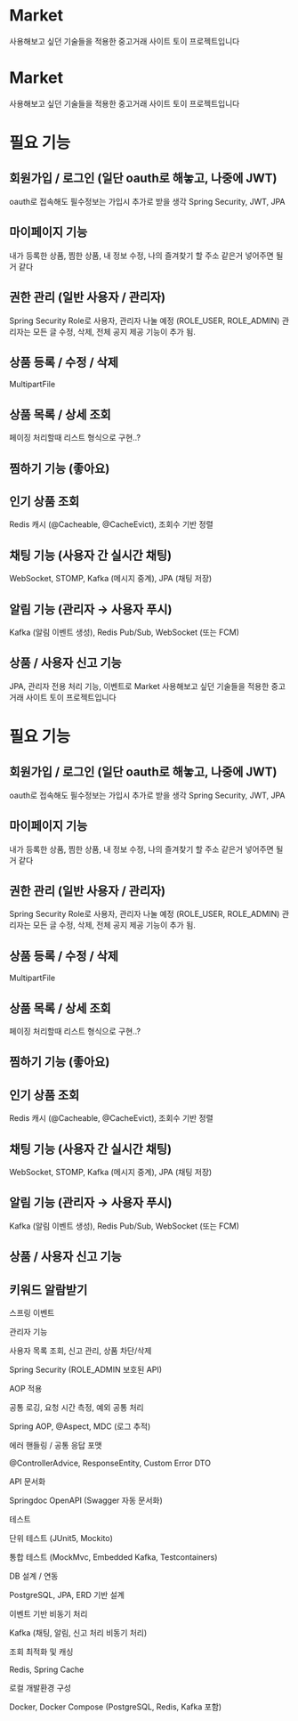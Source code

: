 # Market
사용해보고 싶던 기술들을 적용한 중고거래 사이트 토이 프로젝트입니다

# Market
사용해보고 싶던 기술들을 적용한 중고거래 사이트 토이 프로젝트입니다

# 필요 기능

## 회원가입 / 로그인 (일단 oauth로 해놓고, 나중에 JWT)
oauth로 접속해도 필수정보는 가입시 추가로 받을 생각
Spring Security, JWT, JPA

## 마이페이지 기능
내가 등록한 상품, 찜한 상품, 내 정보 수정, 나의 즐겨찾기 할 주소 같은거 넣어주면 될 거 같다

## 권한 관리 (일반 사용자 / 관리자)
Spring Security Role로 사용자, 관리자 나눌 예정 (ROLE_USER, ROLE_ADMIN)
관리자는 모든 글 수정, 삭제, 전체 공지 제공 기능이 추가 됨.

## 상품 등록 / 수정 / 삭제
MultipartFile

## 상품 목록 / 상세 조회
페이징 처리할때 리스트 형식으로 구현..?

## 찜하기 기능 (좋아요)

## 인기 상품 조회
Redis 캐시 (@Cacheable, @CacheEvict), 조회수 기반 정렬

## 채팅 기능 (사용자 간 실시간 채팅)
WebSocket, STOMP, Kafka (메시지 중계), JPA (채팅 저장)

## 알림 기능 (관리자 → 사용자 푸시)
Kafka (알림 이벤트 생성), Redis Pub/Sub, WebSocket (또는 FCM)

## 상품 / 사용자 신고 기능
JPA, 관리자 전용 처리 기능, 이벤트로 Market
사용해보고 싶던 기술들을 적용한 중고거래 사이트 토이 프로젝트입니다

# 필요 기능

## 회원가입 / 로그인 (일단 oauth로 해놓고, 나중에 JWT)
oauth로 접속해도 필수정보는 가입시 추가로 받을 생각
Spring Security, JWT, JPA

## 마이페이지 기능
내가 등록한 상품, 찜한 상품, 내 정보 수정, 나의 즐겨찾기 할 주소 같은거 넣어주면 될 거 같다

## 권한 관리 (일반 사용자 / 관리자)
Spring Security Role로 사용자, 관리자 나눌 예정 (ROLE_USER, ROLE_ADMIN)
관리자는 모든 글 수정, 삭제, 전체 공지 제공 기능이 추가 됨.

## 상품 등록 / 수정 / 삭제
MultipartFile

## 상품 목록 / 상세 조회
페이징 처리할때 리스트 형식으로 구현..?

## 찜하기 기능 (좋아요)

## 인기 상품 조회
Redis 캐시 (@Cacheable, @CacheEvict), 조회수 기반 정렬

## 채팅 기능 (사용자 간 실시간 채팅)
WebSocket, STOMP, Kafka (메시지 중계), JPA (채팅 저장)

## 알림 기능 (관리자 → 사용자 푸시)
Kafka (알림 이벤트 생성), Redis Pub/Sub, WebSocket (또는 FCM)

## 상품 / 사용자 신고 기능

## 키워드 알람받기
스프링 이벤트

관리자 기능

사용자 목록 조회, 신고 관리, 상품 차단/삭제

Spring Security (ROLE_ADMIN 보호된 API)

AOP 적용

공통 로깅, 요청 시간 측정, 예외 공통 처리

Spring AOP, @Aspect, MDC (로그 추적)

에러 핸들링 / 공통 응답 포맷

@ControllerAdvice, ResponseEntity, Custom Error DTO

API 문서화

Springdoc OpenAPI (Swagger 자동 문서화)

테스트

단위 테스트 (JUnit5, Mockito)

통합 테스트 (MockMvc, Embedded Kafka, Testcontainers)

DB 설계 / 연동

PostgreSQL, JPA, ERD 기반 설계

이벤트 기반 비동기 처리

Kafka (채팅, 알림, 신고 처리 비동기 처리)

조회 최적화 및 캐싱

Redis, Spring Cache

로컬 개발환경 구성

Docker, Docker Compose (PostgreSQL, Redis, Kafka 포함)
